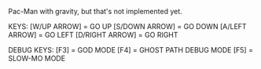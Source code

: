 Pac-Man with gravity, but that's not implemented yet.

KEYS:
[W/UP ARROW] = GO UP
[S/DOWN ARROW] = GO DOWN
[A/LEFT ARROW] = GO LEFT
[D/RIGHT ARROW] = GO RIGHT

DEBUG KEYS:
[F3] = GOD MODE
[F4] = GHOST PATH DEBUG MODE
[F5] = SLOW-MO MODE